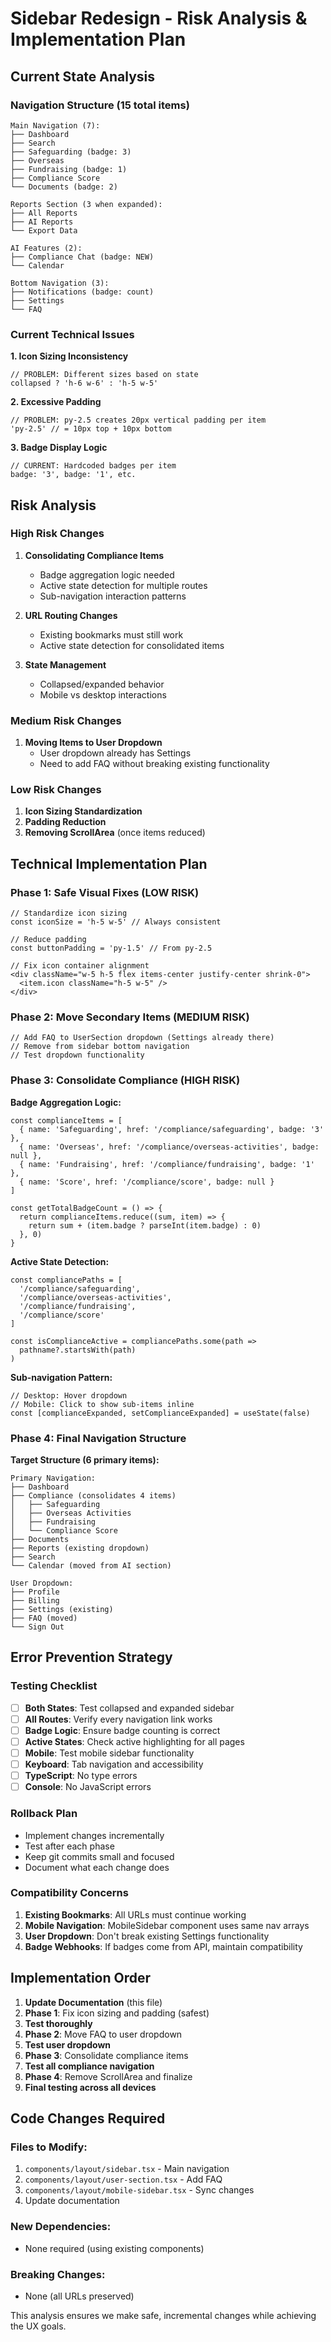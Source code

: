 # Sidebar Redesign - Risk Analysis & Implementation Plan

## Current State Analysis

### Navigation Structure (15 total items)
```
Main Navigation (7):
├── Dashboard
├── Search  
├── Safeguarding (badge: 3)
├── Overseas
├── Fundraising (badge: 1) 
├── Compliance Score
└── Documents (badge: 2)

Reports Section (3 when expanded):
├── All Reports
├── AI Reports  
└── Export Data

AI Features (2):
├── Compliance Chat (badge: NEW)
└── Calendar

Bottom Navigation (3):
├── Notifications (badge: count)
├── Settings
└── FAQ
```

### Current Technical Issues

**1. Icon Sizing Inconsistency**
```tsx
// PROBLEM: Different sizes based on state
collapsed ? 'h-6 w-6' : 'h-5 w-5'
```

**2. Excessive Padding**
```tsx
// PROBLEM: py-2.5 creates 20px vertical padding per item
'py-2.5' // = 10px top + 10px bottom
```

**3. Badge Display Logic**
```tsx
// CURRENT: Hardcoded badges per item
badge: '3', badge: '1', etc.
```

## Risk Analysis

### High Risk Changes
1. **Consolidating Compliance Items**
   - Badge aggregation logic needed
   - Active state detection for multiple routes
   - Sub-navigation interaction patterns

2. **URL Routing Changes**
   - Existing bookmarks must still work
   - Active state detection for consolidated items

3. **State Management**
   - Collapsed/expanded behavior
   - Mobile vs desktop interactions

### Medium Risk Changes  
1. **Moving Items to User Dropdown**
   - User dropdown already has Settings
   - Need to add FAQ without breaking existing functionality

### Low Risk Changes
1. **Icon Sizing Standardization** 
2. **Padding Reduction**
3. **Removing ScrollArea** (once items reduced)

## Technical Implementation Plan

### Phase 1: Safe Visual Fixes (LOW RISK)
```tsx
// Standardize icon sizing
const iconSize = 'h-5 w-5' // Always consistent

// Reduce padding  
const buttonPadding = 'py-1.5' // From py-2.5

// Fix icon container alignment
<div className="w-5 h-5 flex items-center justify-center shrink-0">
  <item.icon className="h-5 w-5" />
</div>
```

### Phase 2: Move Secondary Items (MEDIUM RISK)
```tsx
// Add FAQ to UserSection dropdown (Settings already there)
// Remove from sidebar bottom navigation
// Test dropdown functionality
```

### Phase 3: Consolidate Compliance (HIGH RISK)

**Badge Aggregation Logic:**
```tsx
const complianceItems = [
  { name: 'Safeguarding', href: '/compliance/safeguarding', badge: '3' },
  { name: 'Overseas', href: '/compliance/overseas-activities', badge: null },
  { name: 'Fundraising', href: '/compliance/fundraising', badge: '1' },
  { name: 'Score', href: '/compliance/score', badge: null }
]

const getTotalBadgeCount = () => {
  return complianceItems.reduce((sum, item) => {
    return sum + (item.badge ? parseInt(item.badge) : 0)
  }, 0)
}
```

**Active State Detection:**
```tsx
const compliancePaths = [
  '/compliance/safeguarding',
  '/compliance/overseas-activities', 
  '/compliance/fundraising',
  '/compliance/score'
]

const isComplianceActive = compliancePaths.some(path => 
  pathname?.startsWith(path)
)
```

**Sub-navigation Pattern:**
```tsx
// Desktop: Hover dropdown
// Mobile: Click to show sub-items inline
const [complianceExpanded, setComplianceExpanded] = useState(false)
```

### Phase 4: Final Navigation Structure

**Target Structure (6 primary items):**
```
Primary Navigation:
├── Dashboard
├── Compliance (consolidates 4 items)
│   ├── Safeguarding
│   ├── Overseas Activities  
│   ├── Fundraising
│   └── Compliance Score
├── Documents
├── Reports (existing dropdown)
├── Search  
└── Calendar (moved from AI section)

User Dropdown:
├── Profile
├── Billing
├── Settings (existing)
├── FAQ (moved)
└── Sign Out
```

## Error Prevention Strategy

### Testing Checklist
- [ ] **Both States**: Test collapsed and expanded sidebar
- [ ] **All Routes**: Verify every navigation link works
- [ ] **Badge Logic**: Ensure badge counting is correct
- [ ] **Active States**: Check active highlighting for all pages
- [ ] **Mobile**: Test mobile sidebar functionality
- [ ] **Keyboard**: Tab navigation and accessibility
- [ ] **TypeScript**: No type errors
- [ ] **Console**: No JavaScript errors

### Rollback Plan
- Implement changes incrementally
- Test after each phase
- Keep git commits small and focused
- Document what each change does

### Compatibility Concerns
1. **Existing Bookmarks**: All URLs must continue working
2. **Mobile Navigation**: MobileSidebar component uses same nav arrays
3. **User Dropdown**: Don't break existing Settings functionality
4. **Badge Webhooks**: If badges come from API, maintain compatibility

## Implementation Order

1. **Update Documentation** (this file)
2. **Phase 1**: Fix icon sizing and padding (safest)
3. **Test thoroughly**
4. **Phase 2**: Move FAQ to user dropdown  
5. **Test user dropdown**
6. **Phase 3**: Consolidate compliance items
7. **Test all compliance navigation**
8. **Phase 4**: Remove ScrollArea and finalize
9. **Final testing across all devices**

## Code Changes Required

### Files to Modify:
1. `components/layout/sidebar.tsx` - Main navigation
2. `components/layout/user-section.tsx` - Add FAQ
3. `components/layout/mobile-sidebar.tsx` - Sync changes
4. Update documentation

### New Dependencies:
- None required (using existing components)

### Breaking Changes:
- None (all URLs preserved)

This analysis ensures we make safe, incremental changes while achieving the UX goals.